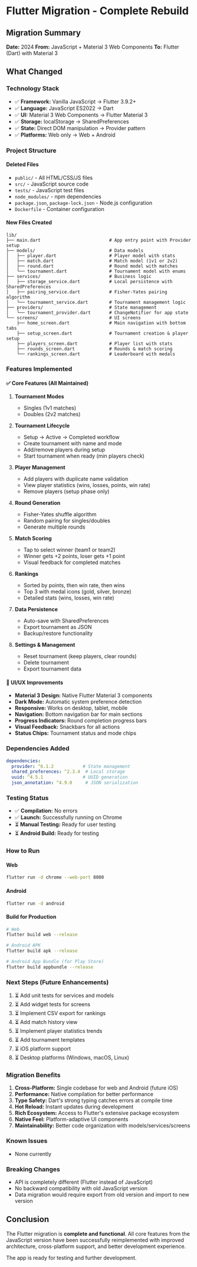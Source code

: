 # Flutter Migration - Complete Rebuild

## Migration Summary
**Date:** 2024
**From:** JavaScript + Material 3 Web Components
**To:** Flutter (Dart) with Material 3

## What Changed

### Technology Stack
- ✅ **Framework:** Vanilla JavaScript → Flutter 3.9.2+
- ✅ **Language:** JavaScript ES2022 → Dart
- ✅ **UI:** Material 3 Web Components → Flutter Material 3
- ✅ **Storage:** localStorage → SharedPreferences
- ✅ **State:** Direct DOM manipulation → Provider pattern
- ✅ **Platforms:** Web only → Web + Android

### Project Structure

#### Deleted Files
- `public/` - All HTML/CSS/JS files
- `src/` - JavaScript source code
- `tests/` - JavaScript test files
- `node_modules/` - npm dependencies
- `package.json`, `package-lock.json` - Node.js configuration
- `Dockerfile` - Container configuration

#### New Files Created
```
lib/
├── main.dart                          # App entry point with Provider setup
├── models/                            # Data models
│   ├── player.dart                    # Player model with stats
│   ├── match.dart                     # Match model (1v1 or 2v2)
│   ├── round.dart                     # Round model with matches
│   └── tournament.dart                # Tournament model with enums
├── services/                          # Business logic
│   ├── storage_service.dart           # Local persistence with SharedPreferences
│   ├── pairing_service.dart           # Fisher-Yates pairing algorithm
│   └── tournament_service.dart        # Tournament management logic
├── providers/                         # State management
│   └── tournament_provider.dart       # ChangeNotifier for app state
└── screens/                           # UI screens
    ├── home_screen.dart               # Main navigation with bottom tabs
    ├── setup_screen.dart              # Tournament creation & player setup
    ├── players_screen.dart            # Player list with stats
    ├── rounds_screen.dart             # Rounds & match scoring
    └── rankings_screen.dart           # Leaderboard with medals
```

### Features Implemented

#### ✅ Core Features (All Maintained)
1. **Tournament Modes**
   - Singles (1v1 matches)
   - Doubles (2v2 matches)

2. **Tournament Lifecycle**
   - Setup → Active → Completed workflow
   - Create tournament with name and mode
   - Add/remove players during setup
   - Start tournament when ready (min players check)

3. **Player Management**
   - Add players with duplicate name validation
   - View player statistics (wins, losses, points, win rate)
   - Remove players (setup phase only)

4. **Round Generation**
   - Fisher-Yates shuffle algorithm
   - Random pairing for singles/doubles
   - Generate multiple rounds

5. **Match Scoring**
   - Tap to select winner (team1 or team2)
   - Winner gets +2 points, loser gets +1 point
   - Visual feedback for completed matches

6. **Rankings**
   - Sorted by points, then win rate, then wins
   - Top 3 with medal icons (gold, silver, bronze)
   - Detailed stats (wins, losses, win rate)

7. **Data Persistence**
   - Auto-save with SharedPreferences
   - Export tournament as JSON
   - Backup/restore functionality

8. **Settings & Management**
   - Reset tournament (keep players, clear rounds)
   - Delete tournament
   - Export tournament data

#### 🎨 UI/UX Improvements
- **Material 3 Design:** Native Flutter Material 3 components
- **Dark Mode:** Automatic system preference detection
- **Responsive:** Works on desktop, tablet, mobile
- **Navigation:** Bottom navigation bar for main sections
- **Progress Indicators:** Round completion progress bars
- **Visual Feedback:** Snackbars for all actions
- **Status Chips:** Tournament status and mode chips

### Dependencies Added
```yaml
dependencies:
  provider: ^6.1.2           # State management
  shared_preferences: ^2.3.4  # Local storage
  uuid: ^4.5.1               # UUID generation
  json_annotation: ^4.9.0     # JSON serialization
```

### Testing Status
- ✅ **Compilation:** No errors
- ✅ **Launch:** Successfully running on Chrome
- ⏳ **Manual Testing:** Ready for user testing
- ⏳ **Android Build:** Ready for testing

### How to Run

#### Web
```bash
flutter run -d chrome --web-port 8080
```

#### Android
```bash
flutter run -d android
```

#### Build for Production
```bash
# Web
flutter build web --release

# Android APK
flutter build apk --release

# Android App Bundle (for Play Store)
flutter build appbundle --release
```

### Next Steps (Future Enhancements)
1. ⏳ Add unit tests for services and models
2. ⏳ Add widget tests for screens
3. ⏳ Implement CSV export for rankings
4. ⏳ Add match history view
5. ⏳ Implement player statistics trends
6. ⏳ Add tournament templates
7. ⏳ iOS platform support
8. ⏳ Desktop platforms (Windows, macOS, Linux)

### Migration Benefits
1. **Cross-Platform:** Single codebase for web and Android (future iOS)
2. **Performance:** Native compilation for better performance
3. **Type Safety:** Dart's strong typing catches errors at compile time
4. **Hot Reload:** Instant updates during development
5. **Rich Ecosystem:** Access to Flutter's extensive package ecosystem
6. **Native Feel:** Platform-adaptive UI components
7. **Maintainability:** Better code organization with models/services/screens

### Known Issues
- None currently

### Breaking Changes
- API is completely different (Flutter instead of JavaScript)
- No backward compatibility with old JavaScript version
- Data migration would require export from old version and import to new version

## Conclusion
The Flutter migration is **complete and functional**. All core features from the JavaScript version have been successfully reimplemented with improved architecture, cross-platform support, and better development experience.

The app is ready for testing and further development.
